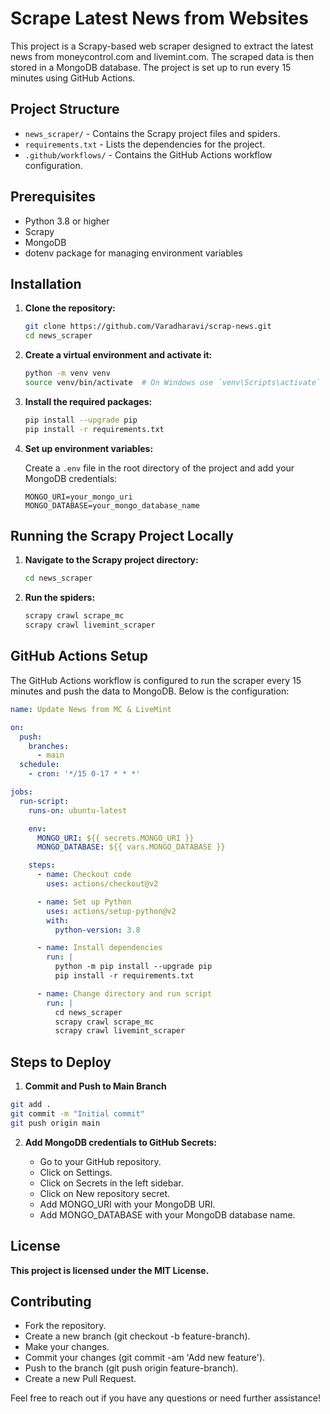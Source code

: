 # Scrape Latest News from Websites
This project is a Scrapy-based web scraper designed to extract the latest news from moneycontrol.com and livemint.com. The scraped data is then stored in a MongoDB database. The project is set up to run every 15 minutes using GitHub Actions.

## Project Structure

- `news_scraper/` - Contains the Scrapy project files and spiders.
- `requirements.txt` - Lists the dependencies for the project.
- `.github/workflows/` - Contains the GitHub Actions workflow configuration.

## Prerequisites

- Python 3.8 or higher
- Scrapy
- MongoDB
- dotenv package for managing environment variables

## Installation

1. **Clone the repository:**

    ```sh
    git clone https://github.com/Varadharavi/scrap-news.git
    cd news_scraper
    ```

2. **Create a virtual environment and activate it:**

    ```sh
    python -m venv venv
    source venv/bin/activate  # On Windows use `venv\Scripts\activate`
    ```

3. **Install the required packages:**

    ```sh
    pip install --upgrade pip
    pip install -r requirements.txt
    ```

4. **Set up environment variables:**

   Create a `.env` file in the root directory of the project and add your MongoDB credentials:

    ```env
    MONGO_URI=your_mongo_uri
    MONGO_DATABASE=your_mongo_database_name
    ```

## Running the Scrapy Project Locally

1. **Navigate to the Scrapy project directory:**

    ```sh
    cd news_scraper
    ```

2. **Run the spiders:**

    ```sh
    scrapy crawl scrape_mc
    scrapy crawl livemint_scraper
    ```

## GitHub Actions Setup

The GitHub Actions workflow is configured to run the scraper every 15 minutes and push the data to MongoDB. Below is the configuration:

```yaml
name: Update News from MC & LiveMint

on:
  push:
    branches:
      - main
  schedule:
    - cron: '*/15 0-17 * * *'

jobs:
  run-script:
    runs-on: ubuntu-latest

    env:
      MONGO_URI: ${{ secrets.MONGO_URI }}
      MONGO_DATABASE: ${{ vars.MONGO_DATABASE }}

    steps:
      - name: Checkout code
        uses: actions/checkout@v2

      - name: Set up Python
        uses: actions/setup-python@v2
        with:
          python-version: 3.8

      - name: Install dependencies
        run: |
          python -m pip install --upgrade pip
          pip install -r requirements.txt

      - name: Change directory and run script
        run: |
          cd news_scraper
          scrapy crawl scrape_mc
          scrapy crawl livemint_scraper
```
## Steps to Deploy
1. **Commit and Push to Main Branch**
```sh
git add .
git commit -m "Initial commit"
git push origin main
```

2. **Add MongoDB credentials to GitHub Secrets:**
    
   - Go to your GitHub repository.
   - Click on Settings.
   - Click on Secrets in the left sidebar.
   - Click on New repository secret.
   - Add MONGO_URI with your MongoDB URI.
   - Add MONGO_DATABASE with your MongoDB database name.

## License
**This project is licensed under the MIT License.**

## Contributing
- Fork the repository.
- Create a new branch (git checkout -b feature-branch).
- Make your changes.
- Commit your changes (git commit -am 'Add new feature').
- Push to the branch (git push origin feature-branch).
- Create a new Pull Request.

Feel free to reach out if you have any questions or need further assistance!
